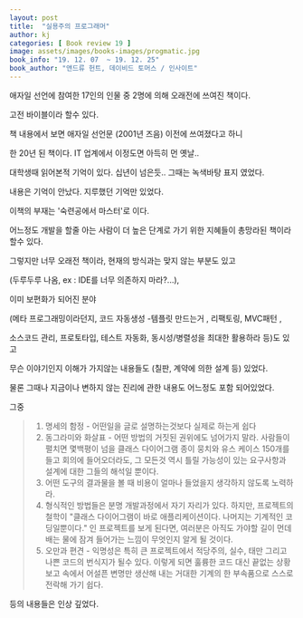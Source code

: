 ```yaml
---
layout: post
title:  "실용주의 프로그래머"
author: kj
categories: [ Book review 19 ]
image: assets/images/books-images/progmatic.jpg
book_info: "19. 12. 07  ~ 19. 12. 25"
book_author: "앤드류 헌트, 데이비드 토머스 / 인사이트"
---
```

애자일 선언에 참여한 17인의 인물 중 2명에 의해 오래전에 쓰여진 책이다.

고전 바이블이라 할수 있다.

책 내용에서 보면 애자일 선언문 (2001년 즈음) 이전에 쓰여졌다고 하니

한 20년 된 책이다. IT 업계에서 이정도면 아득히 먼 옛날..

대학생때 읽어본적 기억이 있다. 십년이 넘은듯.. 그때는 녹색바탕 표지 였었다.

내용은 기억이 안났다. 지루했던 기억만 있었다.

이책의 부재는 '숙련공에서 마스터'로 이다.

어느정도 개발을 할줄 아는 사람이 더 높은 단계로 가기 위한 지혜들이 총망라된 책이라 할수 있다.

그렇지만 너무 오래전 책이라, 현재의 방식과는 맞지 않는 부분도 있고

(두루두루 나옴, ex : IDE를 너무 의존하지 마라?...),

이미 보편화가 되어진 분야

(메타 프로그래밍이라던지, 코드 자동생성 -템플릿 만드는거 , 리팩토링, MVC패턴 ,

소스코드 관리, 프로토타입, 테스트 자동화, 동시성/병렬성을 최대한 활용하라 등)도 있고

무슨 이야기인지 이해가 가지않는 내용들도 (칠판, 계약에 의한 설계 등) 있었다.

물론 그때나 지금이나 변하지 않는 진리에 관한 내용도 어느정도 포함 되어있었다.

그중


> 1. 명세의 함정 - 어떤일을 글로 설명하는것보다 실제로 하는게 쉽다
> 2. 동그라미와 화살표 - 어떤 방법의 거짓된 권위에도 넘어가지 말라. 사람들이 펼치면 몇백평이 넘을 클래스 다이어그램 종이 뭉치와 유스 케이스 150개를 들고 회의에 들어오더라도, 그 모든것 역시 틀릴 가능성이 있는 요구사항과 설계에 대한 그들의 해석일 뿐이다.
> 3. 어떤 도구의 결과물을 볼 때 비용이 얼마나 들었을지 생각하지 않도록 노력하라.
> 4. 형식적인 방법들은 분명 개발과정에서 자기 자리가 있다. 하지만, 프로젝트의 철학이 "클래스 다이어그램이 바로 애플리케이션이다. 나머지는 기계적인 코딩일뿐이다." 인 프로젝트를 보게 된다면, 여러분은 아직도 가야할 길이 먼데 배는 물에 잠겨 들어가는 느낌이 무엇인지 알게 될 것이다.
> 5. 오만과 편견 - 익명성은 특히 큰 프로젝트에서 적당주의, 실수, 태만 그리고 나쁜 코드의 번식지가 될수 있다. 이렇게 되면 훌륭한 코드 대신 끝없는 상황 보고 속에서 어설픈 변명만 생산해 내는 거대한 기계의 한 부속품으로 스스로 전락해 가기 쉽다.


등의 내용들은 인상 깊었다.

